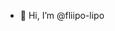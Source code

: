 - 👋 Hi, I’m @fliipo-lipo

<!---
fliipo-lipo/fliipo-lipo is a ✨ special ✨ repository because its `README.md` (this file) appears on your GitHub profile.
You can click the Preview link to take a look at your changes.
--->
